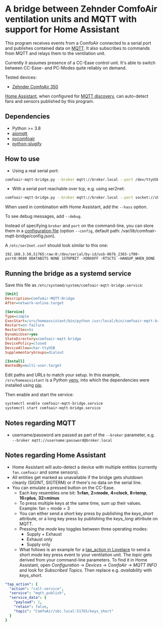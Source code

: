 # A bridge between Zehnder ComfoAir ventilation units and MQTT with support for Home Assistant
This program receives events from a ComfoAir connected to a serial port and publishes contained data on [MQTT](https://mqtt.org/). It also subscribes to commands from MQTT and relays them to the ventilation unit.

Currently it assumes presence of a CC-Ease control unit. It's able to switch between CC-Ease- and PC-Modes quite reliably on demand.

Tested devices:
* [Zehnder ComfoAir 350](https://www.international.zehnder-systems.com/products-and-systems/comfosystems/zehnder-comfoair-350)

[Home Assistant](https://www.home-assistant.io/), when configured for [MQTT discovery](https://www.home-assistant.io/docs/mqtt/discovery/), can auto-detect fans and sensors published by this program.

## Dependencies
* Python >= 3.8
* [aiomqtt](https://pypi.org/project/aiomqtt/)
* [pycomfoair](https://pypi.org/project/pycomfoair/)
* [python-slugify](https://pypi.org/project/python-slugify/)

## How to use

* Using a real serial port:
```sh
comfoair-mqtt-bridge.py --broker mqtt://broker.local --port /dev/ttyUSB0
```

* With a serial port reachable over tcp, e.g. using ser2net:
```sh
comfoair-mqtt-bridge.py --broker mqtt://broker.local --port socket://sbc.local:51765
```
When used in combination with Home Assistant, add the `--hass` option.

To see debug messages, add `--debug`.

Instead of specifying `broker` and `port` on the command-line, you can store them in a [configuration file](config.json) (option `--config`, default path: /var/lib/comfoair-mqtt-bridge/config.json).

A `/etc/ser2net.conf` should look similar to this one:
```
192.168.3.50,51765:raw:0:/dev/serial/by-id/usb-067b_2303-if00-port0:9600 8DATABITS NONE 1STOPBIT -XONXOFF -RTSCTS -HANGUP_WHEN_DONE
```

## Running the bridge as a systemd service
Save this file as `/etc/systemd/system/comfoair-mqtt-bridge.service`:
```ini
[Unit]
Description=ComfoAir-MQTT-Bridge
After=network-online.target

[Service]
Type=simple
ExecStart=/srv/homeassistant/bin/python /usr/local/bin/comfoair-mqtt-bridge.py --broker mqtt://broker.local --port /dev/ttyUSB0 --hass
Restart=on-failure
RestartSec=5s
DynamicUser=yes
StateDirectory=comfoair-mqtt-bridge
DevicePolicy=closed
DeviceAllow=char-ttyUSB
SupplementaryGroups=dialout

[Install]
WantedBy=multi-user.target
```
Edit paths and URLs to match your setup. In this example, `/srv/homeassistant` is a Python [venv](https://docs.python.org/3/library/venv.html), into which the dependencies were installed using [pip](https://docs.python.org/3/installing/index.html).

Then enable and start the service:
```sh
systemctl enable comfoair-mqtt-bridge.service
systemctl start comfoair-mqtt-bridge.service
```
## Notes regarding MQTT
* username/password are passed as part of the `--broker` parameter, e.g. `--broker mqtt://username:password@broker.local`

## Notes regarding Home Assistant
* Home Assistant will auto-detect a device with multiple entities (currently `fan.comfoair` and some sensors).
* All entities get marked as unavailable if the bridge gets shutdown cleanly (SIGINT, SIGTERM) or if there's no data on the serial line.
* You can emulate a pressed button on the CC-Ease.
  * Each key resembles one bit: **1=fan**, **2=mode**, **4=clock**, **8=temp**, **16=plus**, **32=minus**
  * To press multiple keys at the same time, sum up their values. Example: fan + mode = 3
  * You can either send a short key press by publishing the *keys_short* attribute, or a long key press by publishing the *keys_long* attribute on MQTT.
  * Pressing the *mode* key toggles between three operating modes:
    * Supply + Exhaust
    * Exhaust only
    * Supply only
  * What follows is an example for a [tap_action in Lovelace](https://www.home-assistant.io/lovelace/actions/) to send a short *mode* key press event to your ventilation unit. The *topic* gets derived from your command-line parameters. To find it in Home Assistant, open *Configuration* -> *Devices* -> *ComfoAir* -> *MQTT INFO* and look for *Subscribed Topics*. Then replace e.g. *availability* with *keys_short*.
```yaml
"tap_action": {
  "action": "call-service",
  "service": "mqtt.publish",
  "service_data": {
    "payload": 2,
    "retain": false,
    "topic": "ComfoAir/sbc.local:51765/keys_short"
  }
}
```
